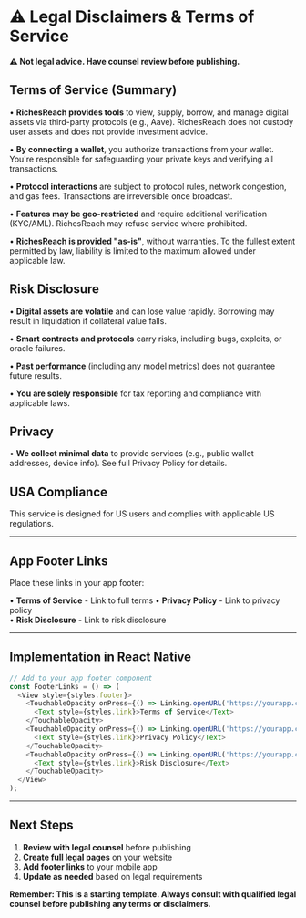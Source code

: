 # ⚠️ Legal Disclaimers & Terms of Service

**⚠️ Not legal advice. Have counsel review before publishing.**

## Terms of Service (Summary)

• **RichesReach provides tools** to view, supply, borrow, and manage digital assets via third-party protocols (e.g., Aave). RichesReach does not custody user assets and does not provide investment advice.

• **By connecting a wallet**, you authorize transactions from your wallet. You're responsible for safeguarding your private keys and verifying all transactions.

• **Protocol interactions** are subject to protocol rules, network congestion, and gas fees. Transactions are irreversible once broadcast.

• **Features may be geo-restricted** and require additional verification (KYC/AML). RichesReach may refuse service where prohibited.

• **RichesReach is provided "as-is"**, without warranties. To the fullest extent permitted by law, liability is limited to the maximum allowed under applicable law.

## Risk Disclosure

• **Digital assets are volatile** and can lose value rapidly. Borrowing may result in liquidation if collateral value falls.

• **Smart contracts and protocols** carry risks, including bugs, exploits, or oracle failures.

• **Past performance** (including any model metrics) does not guarantee future results.

• **You are solely responsible** for tax reporting and compliance with applicable laws.

## Privacy

• **We collect minimal data** to provide services (e.g., public wallet addresses, device info). See full Privacy Policy for details.

## USA Compliance

This service is designed for US users and complies with applicable US regulations.

---

## App Footer Links

Place these links in your app footer:

• **Terms of Service** - Link to full terms
• **Privacy Policy** - Link to privacy policy  
• **Risk Disclosure** - Link to risk disclosure

---

## Implementation in React Native

```typescript
// Add to your app footer component
const FooterLinks = () => (
  <View style={styles.footer}>
    <TouchableOpacity onPress={() => Linking.openURL('https://yourapp.com/terms')}>
      <Text style={styles.link}>Terms of Service</Text>
    </TouchableOpacity>
    <TouchableOpacity onPress={() => Linking.openURL('https://yourapp.com/privacy')}>
      <Text style={styles.link}>Privacy Policy</Text>
    </TouchableOpacity>
    <TouchableOpacity onPress={() => Linking.openURL('https://yourapp.com/risk')}>
      <Text style={styles.link}>Risk Disclosure</Text>
    </TouchableOpacity>
  </View>
);
```

---

## Next Steps

1. **Review with legal counsel** before publishing
2. **Create full legal pages** on your website
3. **Add footer links** to your mobile app
4. **Update as needed** based on legal requirements

**Remember: This is a starting template. Always consult with qualified legal counsel before publishing any terms or disclaimers.**
